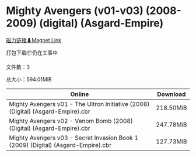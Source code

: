 # Mighty Avengers (v01-v03) (2008-2009) (digital) (Asgard-Empire)

[磁力链接⬇Magnet Link](magnet:?xt=urn:btih:55512c11993abab2f959c01c718107874e200910&dn=Mighty%20Avengers%20%28v01-v03%29%20%282008-2009%29%20%28digital%29%20%28Asgard-Empire%29)

打包下载📦仍在工事中

文件数：3

总大小：594.01MiB

Online | Download
--- | ---
Mighty Avengers v01 - The Ultron Initiative (2008) (Digital) (Asgard-Empire).cbr | 218.50MiB
Mighty Avengers v02 - Venom Bomb (2008) (Digital) (Asgard-Empire).cbr | 247.78MiB
Mighty Avengers v03 - Secret Invasion Book 1 (2009) (Digital) (Asgard-Empire).cbr | 127.73MiB